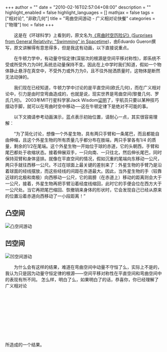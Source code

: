 +++
author = ""
date = "2010-02-16T02:57:04+08:00"
description = ""
highlight_enabled = false
highlight_languages = []
mathjax = false
tags = ["相对论", "非欧几何"]
title = "弯曲空间游动 - 广义相对论快餐"
categories = ["物理"]
toc = false
+++

　　这是在《环球科学》上看到的，原文名为[《弯曲时空历险记》](http://sa.ylib.com/MagArticle.aspx?Unit=featurearticles&id=1439)([Surprises from General Relativity: "Swimming" in Spacetime](https://www.scientificamerican.com/article/surprises-from-general-relativity/))，由Eduardo Gueron撰写，原文讲解得有意思得多，但是我这有动画，以下直接说重点。

　　在牛顿力学中，有动量守恒定律(深层次的根源是空间平移对称性)，即系统不受或所受外力为0时,系统总动量保持不变。因此在上中学时我们知道，假如一个物体静止悬浮在真空中，不受外力或外力为0，且不往外抛洒质量时，这物体是断然无法动弹的。

　　我们现在已经知道，牛顿力学中讨论的是平直空间(欧氏几何)，而在广义相对论中，引力是由时空弯曲造成的，也就是说，现实世界是弯曲空间(黎曼几何、罗氏几何)。
2003年MIT行星科学家Jack Wisdom[证明](https://groups.csail.mit.edu/mac/users/wisdom/swimming.pdf)了，宇航员只要以某种技巧摆动手脚，就可以在弯曲时空中移动──这在牛顿定律下是绝对不可能的事。

　　以下文摘请参考动画演示，蓝点表示初始位置，请耐心一点，其实很容易理解：

　　“为了简化讨论，想像一个外星生物，具有两只手臂和一条尾巴，而且都能自由伸缩，且这个外星生物的所有质量几乎都分布在肢端，两只手掌各有1/4 的质量，剩余的1/2在尾端。这个外星生物一开始位于球的赤道，它的头朝西，手臂和尾巴都处于收缩状态。接着伸展双手，一只向南、一只往北，然后伸长尾巴，同时保持双臂和身体竖排。就像在平直空间的情况，假如沉重的尾端向东移动一公尺，两只手就往西移一公尺。不过在球面上最关键的差别来了：外星生物的手臂乃是沿着球面的经线摆放，而这些经线的间距在赤道最大。因此，当外星生物的手（较靠近球的北极和南极）向西移动一公尺，它的肩膀（在赤道上）移动的距离则会大于一公尺，接着，外星生物再把手臂沿着经度线缩回，此时它的手便会位在西方大于一公尺处。当它再把尾巴缩回、恢撤销来身体的形状时，它会发现自己已经从原来的位置沿着赤道向西移动了一小段距离！”

## 凸空间
![凸空间游动](/img/swim-in-positively-curved-space.gif)

## 凹空间
![凹空间游动](/img/swim-in-negatively-curved-space.gif)

　　为什么会有这样的结果，难道在弯曲空间中动量不守恒了么，实际上不是的，我认为只是因为动量守恒定律的根源——空间平移对称性在平直空间和弯曲空间中的表现有所不同。
怎么样，明白了么，如果明白了的话，恭喜你，你已经理解了广义相对论

&nbsp;

&nbsp;

&nbsp;

&nbsp;

&nbsp;

所造成的一个结果。
